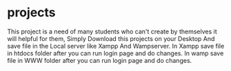 # projects
This project is a need of many students who can't create by themselves it will helpful for them,
Simply Download this projects on your Desktop And save file in the Local server like Xampp And Wampserver.
In Xampp save file in htdocs folder after you can run login page and do changes.
In wamp save file in WWW folder after you can run login page and do changes.
